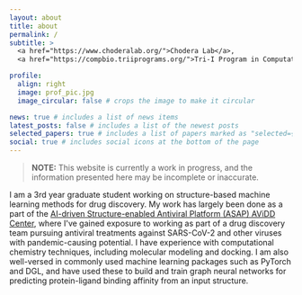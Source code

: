 ```yaml
---
layout: about
title: about
permalink: /
subtitle: >
  <a href="https://www.choderalab.org/">Chodera Lab</a>,
  <a href="https://compbio.triiprograms.org/">Tri-I Program in Computational Biology & Medicine</a>

profile:
  align: right
  image: prof_pic.jpg
  image_circular: false # crops the image to make it circular

news: true # includes a list of news items
latest_posts: false # includes a list of the newest posts
selected_papers: true # includes a list of papers marked as "selected={true}"
social: true # includes social icons at the bottom of the page
---
```


> **NOTE:** This website is currently a work in progress, and the information presented
> here may be incomplete or inaccurate.

I am a 3rd year graduate student working on structure-based machine learning methods
for drug discovery. My work has largely been done as a part of the [AI-driven
Structure-enabled Antiviral Platform (ASAP) AViDD Center](https://asapdiscovery.org/),
where I've gained exposure to working as part of a drug discovery team pursuing
antiviral treatments against SARS-CoV-2 and other viruses with pandemic-causing
potential. I have experience with computational chemistry techniques, including
molecular modeling and docking. I am also well-versed in commonly used machine
learning packages such as PyTorch and DGL, and have used these to build and train
graph neural networks for predicting protein-ligand binding affinity from an input
structure.


<!--
in the Tri-I Program in Computational Biology & Medicine,
working in John Chodera's lab at Memorial Sloan Kettering Cancer Center in New York.


Write your biography here. Tell the world about yourself. Link to your favorite [subreddit](http://reddit.com). You can put a picture in, too. The code is already in, just name your picture `prof_pic.jpg` and put it in the `img/` folder.

Put your address / P.O. box / other info right below your picture. You can also disable any of these elements by editing `profile` property of the YAML header of your `_pages/about.md`. Edit `_bibliography/papers.bib` and Jekyll will render your [publications page](/al-folio/publications/) automatically.

Link to your social media connections, too. This theme is set up to use [Font Awesome icons](https://fontawesome.com/) and [Academicons](https://jpswalsh.github.io/academicons/), like the ones below. Add your Facebook, Twitter, LinkedIn, Google Scholar, or just disable all of them.
 -->
